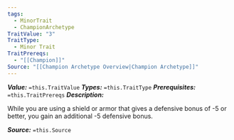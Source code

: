```yaml
---
tags:
  - MinorTrait
  - ChampionArchetype
TraitValue: "3"
TraitType:
  - Minor Trait
TraitPrereqs:
  - "[[Champion]]"
Source: "[[Champion Archetype Overview|Champion Archetype]]"
---
```

***Value:*** `=this.TraitValue`
***Types:*** `=this.TraitType`
***Prerequisites:*** `=this.TraitPrereqs`
***Description:***

While you are using a shield or armor that gives a defensive bonus of -5 or better, you gain an additional -5 defensive bonus.

***Source:*** `=this.Source`